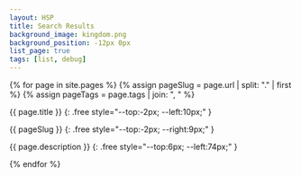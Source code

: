 ```yaml
---
layout: HSP
title: Search Results
background_image: kingdom.png
background_position: -12px 0px
list_page: true
tags: [list, debug]
---
```


{% for page in site.pages %}
{% assign pageSlug = page.url | split: "." | first %}
{% assign pageTags = page.tags | join: ", " %}

<div class="linktile" markdown="1" data-url="{{ pageSlug }}" data-tags="{{ pageTags }}" data-listpage="{{ page.list_page }}">
{{ page.title }}
{: .free style="--top:-2px; --left:10px;" }

{{ pageSlug }}
{: .free style="--top:-2px; --right:9px;" }

{{ page.description }}
{: .free style="--top:6px; --left:74px;" }
</div>

{% endfor %}
